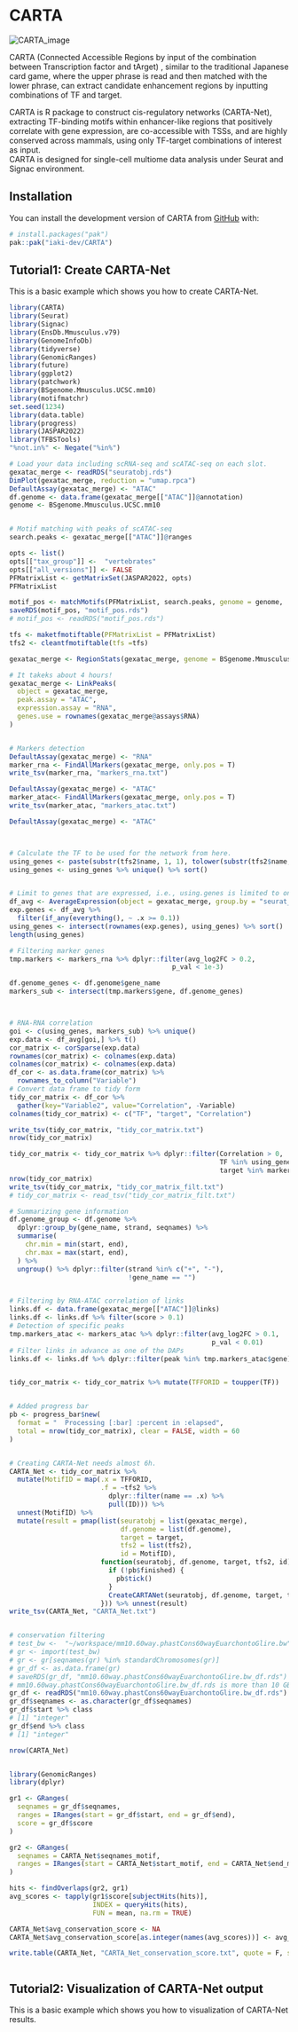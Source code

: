 
# CARTA

<!-- badges: start -->
<!-- badges: end -->

![CARTA_image](CARTA_image.png) 

CARTA (Connected Accessible Regions by input of the combination between Transcription factor and tArget) , similar to the traditional Japanese card game, where the upper phrase is read and then matched with the lower phrase, can extract candidate enhancement regions by inputting combinations of TF and target.

CARTA is R package to construct cis-regulatory networks (CARTA-Net), extracting TF-binding motifs within enhancer-like regions that positively correlate with gene expression, are co-accessible with TSSs, and are highly conserved across mammals, using only TF-target combinations of interest as input. <br>
CARTA is designed for single-cell multiome data analysis under Seurat and Signac environment.




## Installation

You can install the development version of CARTA from [GitHub](https://github.com/) with:

``` r
# install.packages("pak")
pak::pak("iaki-dev/CARTA")
```

## Tutorial1: Create CARTA-Net

This is a basic example which shows you how to create CARTA-Net.

``` r
library(CARTA)
library(Seurat)
library(Signac)
library(EnsDb.Mmusculus.v79)
library(GenomeInfoDb)
library(tidyverse)
library(GenomicRanges)
library(future)
library(ggplot2)
library(patchwork)
library(BSgenome.Mmusculus.UCSC.mm10)
library(motifmatchr)
set.seed(1234)
library(data.table)
library(progress)
library(JASPAR2022)
library(TFBSTools)
"%not.in%" <- Negate("%in%")

# Load your data including scRNA-seq and scATAC-seq on each slot.
gexatac_merge <- readRDS("seuratobj.rds")
DimPlot(gexatac_merge, reduction = "umap.rpca")
DefaultAssay(gexatac_merge) <- "ATAC"
df.genome <- data.frame(gexatac_merge[["ATAC"]]@annotation)
genome <- BSgenome.Mmusculus.UCSC.mm10


# Motif matching with peaks of scATAC-seq
search.peaks <- gexatac_merge[["ATAC"]]@ranges

opts <- list()
opts[["tax_group"]] <-  "vertebrates"
opts[["all_versions"]] <- FALSE
PFMatrixList <- getMatrixSet(JASPAR2022, opts)
PFMatrixList

motif_pos <- matchMotifs(PFMatrixList, search.peaks, genome = genome,  out = c("positions"))
saveRDS(motif_pos, "motif_pos.rds")
# motif_pos <- readRDS("motif_pos.rds")

tfs <- maketfmotiftable(PFMatrixList = PFMatrixList)
tfs2 <- cleantfmotiftable(tfs =tfs)

gexatac_merge <- RegionStats(gexatac_merge, genome = BSgenome.Mmusculus.UCSC.mm10)

# It takeks about 4 hours!
gexatac_merge <- LinkPeaks(
  object = gexatac_merge,
  peak.assay = "ATAC",
  expression.assay = "RNA",
  genes.use = rownames(gexatac_merge@assays$RNA)
)


# Markers detection
DefaultAssay(gexatac_merge) <- "RNA"
marker_rna <- FindAllMarkers(gexatac_merge, only.pos = T)
write_tsv(marker_rna, "markers_rna.txt")

DefaultAssay(gexatac_merge) <- "ATAC"
marker_atac<- FindAllMarkers(gexatac_merge, only.pos = T)
write_tsv(marker_atac, "markers_atac.txt")

DefaultAssay(gexatac_merge) <- "ATAC"



# Calculate the TF to be used for the network from here.
using_genes <- paste(substr(tfs2$name, 1, 1), tolower(substr(tfs2$name, 2, nchar(tfs2$name))), sep = "")
using_genes <- using_genes %>% unique() %>% sort()


# Limit to genes that are expressed, i.e., using.genes is limited to only transcription factors that are expressed.
df_avg <- AverageExpression(object = gexatac_merge, group.by = "seurat_clusters")$RNA %>% as.data.frame()
exp.genes <- df_avg %>%
  filter(if_any(everything(), ~ .x >= 0.1))
using_genes <- intersect(rownames(exp.genes), using_genes) %>% sort()
length(using_genes)

# Filtering marker genes
tmp.markers <- markers_rna %>% dplyr::filter(avg_log2FC > 0.2,
                                         p_val < 1e-3)

df.genome_genes <- df.genome$gene_name
markers_sub <- intersect(tmp.markers$gene, df.genome_genes)



# RNA-RNA correlation
goi <- c(using_genes, markers_sub) %>% unique()
exp.data <- df_avg[goi,] %>% t()
cor_matrix <- corSparse(exp.data)
rownames(cor_matrix) <- colnames(exp.data)
colnames(cor_matrix) <- colnames(exp.data)
df_cor <- as.data.frame(cor_matrix) %>%
  rownames_to_column("Variable")
# Convert data frame to tidy form
tidy_cor_matrix <- df_cor %>%
  gather(key="Variable2", value="Correlation", -Variable)
colnames(tidy_cor_matrix) <- c("TF", "target", "Correlation")

write_tsv(tidy_cor_matrix, "tidy_cor_matrix.txt")
nrow(tidy_cor_matrix)

tidy_cor_matrix <- tidy_cor_matrix %>% dplyr::filter(Correlation > 0,
                                                     TF %in% using_genes,
                                                     target %in% markers_sub)
nrow(tidy_cor_matrix)
write_tsv(tidy_cor_matrix, "tidy_cor_matrix_filt.txt")
# tidy_cor_matrix <- read_tsv("tidy_cor_matrix_filt.txt")

# Summarizing gene information
df.genome_group <- df.genome %>%
  dplyr::group_by(gene_name, strand, seqnames) %>%
  summarise(
    chr.min = min(start, end),
    chr.max = max(start, end),
  ) %>%
  ungroup() %>% dplyr::filter(strand %in% c("+", "-"),
                              !gene_name == "")


# Filtering by RNA-ATAC correlation of links
links.df <- data.frame(gexatac_merge[["ATAC"]]@links)
links.df <- links.df %>% filter(score > 0.1)
# Detection of specific peaks
tmp.markers_atac <- markers_atac %>% dplyr::filter(avg_log2FC > 0.1,
                                                   p_val < 0.01)
# Filter links in advance as one of the DAPs
links.df <- links.df %>% dplyr::filter(peak %in% tmp.markers_atac$gene)


tidy_cor_matrix <- tidy_cor_matrix %>% mutate(TFFORID = toupper(TF))


# Added progress bar
pb <- progress_bar$new(
  format = "  Processing [:bar] :percent in :elapsed",
  total = nrow(tidy_cor_matrix), clear = FALSE, width = 60
)


# Creating CARTA-Net needs almost 6h.
CARTA_Net <- tidy_cor_matrix %>%
  mutate(MotifID = map(.x = TFFORID,
                       .f = ~tfs2 %>%
                         dplyr::filter(name == .x) %>%
                         pull(ID))) %>%
  unnest(MotifID) %>%
  mutate(result = pmap(list(seuratobj = list(gexatac_merge),
                            df.genome = list(df.genome),
                            target = target,
                            tfs2 = list(tfs2),
                            id = MotifID),
                       function(seuratobj, df.genome, target, tfs2, id) {
                         if (!pb$finished) {
                           pb$tick()
                         }
                         CreateCARTANet(seuratobj, df.genome, target, tfs2, id)
                       })) %>% unnest(result)
write_tsv(CARTA_Net, "CARTA_Net.txt")


# conservation filtering
# test_bw <-  "~/workspace/mm10.60way.phastCons60wayEuarchontoGlire.bw"
# gr <- import(test_bw)
# gr <- gr[seqnames(gr) %in% standardChromosomes(gr)]
# gr_df <- as.data.frame(gr)
# saveRDS(gr_df, "mm10.60way.phastCons60wayEuarchontoGlire.bw_df.rds")
# mm10.60way.phastCons60wayEuarchontoGlire.bw_df.rds is more than 10 GB data.
gr_df <- readRDS("mm10.60way.phastCons60wayEuarchontoGlire.bw_df.rds")
gr_df$seqnames <- as.character(gr_df$seqnames)
gr_df$start %>% class
# [1] "integer"
gr_df$end %>% class
# [1] "integer"

nrow(CARTA_Net)


library(GenomicRanges)
library(dplyr)

gr1 <- GRanges(
  seqnames = gr_df$seqnames,
  ranges = IRanges(start = gr_df$start, end = gr_df$end),
  score = gr_df$score
)

gr2 <- GRanges(
  seqnames = CARTA_Net$seqnames_motif,
  ranges = IRanges(start = CARTA_Net$start_motif, end = CARTA_Net$end_motif)
)

hits <- findOverlaps(gr2, gr1)
avg_scores <- tapply(gr1$score[subjectHits(hits)],
                     INDEX = queryHits(hits),
                     FUN = mean, na.rm = TRUE)

CARTA_Net$avg_conservation_score <- NA
CARTA_Net$avg_conservation_score[as.integer(names(avg_scores))] <- avg_scores

write.table(CARTA_Net, "CARTA_Net_conservation_score.txt", quote = F, sep = "\t", row.names = F)



```


## Tutorial2: Visualization of CARTA-Net output

This is a basic example which shows you how to visualization of CARTA-Net results.

``` r



```


